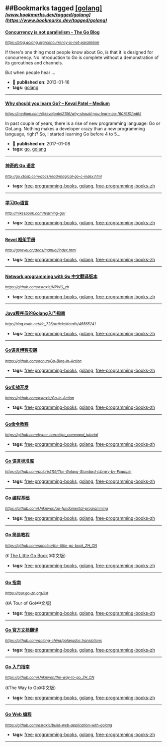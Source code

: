 ##Bookmarks tagged [[golang]](https://www.bookmarks.dev?q=[golang])
_<sup><sup>[www.bookmarks.dev/tagged/golang](https://www.bookmarks.dev/tagged/golang)</sup></sup>_
---
#### [Concurrency is not parallelism - The Go Blog](https://blog.golang.org/concurrency-is-not-parallelism)
_<sup>https://blog.golang.org/concurrency-is-not-parallelism</sup>_

If there's one thing most people know about Go, is that it is designed for concurrency. No introduction to Go is complete without a demonstration of its goroutines and channels.

But when people hear ...
* :calendar: **published on**: 2013-01-16
* **tags**: [golang](../tagged/golang.md)
---
#### [Why should you learn Go? – Keval Patel – Medium](https://medium.com/@kevalpatel2106/why-should-you-learn-go-f607681fad65)
_<sup>https://medium.com/@kevalpatel2106/why-should-you-learn-go-f607681fad65</sup>_

In past couple of years, there is a rise of new programming language: Go or GoLang. Nothing makes a developer crazy than a new programming language, right? So, I started learning Go before 4 to 5…
* :calendar: **published on**: 2017-01-08
* **tags**: [go](../tagged/go.md), [golang](../tagged/golang.md)
---
#### [神奇的 Go 语言](http://go.ctolib.com/docs/read/magical-go-c-index.html)
_<sup>http://go.ctolib.com/docs/read/magical-go-c-index.html</sup>_

* **tags**: [free-programming-books](../tagged/free-programming-books.md), [golang](../tagged/golang.md), [free-programming-books-zh](../tagged/free-programming-books-zh.md)
---
#### [学习Go语言](http://mikespook.com/learning-go/)
_<sup>http://mikespook.com/learning-go/</sup>_

* **tags**: [free-programming-books](../tagged/free-programming-books.md), [golang](../tagged/golang.md), [free-programming-books-zh](../tagged/free-programming-books-zh.md)
---
#### [Revel 框架手册](http://gorevel.cn/docs/manual/index.html)
_<sup>http://gorevel.cn/docs/manual/index.html</sup>_

* **tags**: [free-programming-books](../tagged/free-programming-books.md), [golang](../tagged/golang.md), [free-programming-books-zh](../tagged/free-programming-books-zh.md)
---
#### [Network programming with Go 中文翻译版本](https://github.com/astaxie/NPWG_zh)
_<sup>https://github.com/astaxie/NPWG_zh</sup>_

* **tags**: [free-programming-books](../tagged/free-programming-books.md), [golang](../tagged/golang.md), [free-programming-books-zh](../tagged/free-programming-books-zh.md)
---
#### [Java程序员的Golang入门指南](http://blog.csdn.net/dc_726/article/details/46565241)
_<sup>http://blog.csdn.net/dc_726/article/details/46565241</sup>_

* **tags**: [free-programming-books](../tagged/free-programming-books.md), [golang](../tagged/golang.md), [free-programming-books-zh](../tagged/free-programming-books-zh.md)
---
#### [Go语言博客实践](https://github.com/achun/Go-Blog-In-Action)
_<sup>https://github.com/achun/Go-Blog-In-Action</sup>_

* **tags**: [free-programming-books](../tagged/free-programming-books.md), [golang](../tagged/golang.md), [free-programming-books-zh](../tagged/free-programming-books-zh.md)
---
#### [Go实战开发](https://github.com/astaxie/Go-in-Action)
_<sup>https://github.com/astaxie/Go-in-Action</sup>_

* **tags**: [free-programming-books](../tagged/free-programming-books.md), [golang](../tagged/golang.md), [free-programming-books-zh](../tagged/free-programming-books-zh.md)
---
#### [Go命令教程](https://github.com/hyper-carrot/go_command_tutorial)
_<sup>https://github.com/hyper-carrot/go_command_tutorial</sup>_

* **tags**: [free-programming-books](../tagged/free-programming-books.md), [golang](../tagged/golang.md), [free-programming-books-zh](../tagged/free-programming-books-zh.md)
---
#### [Go 语言标准库](https://github.com/polaris1119/The-Golang-Standard-Library-by-Example)
_<sup>https://github.com/polaris1119/The-Golang-Standard-Library-by-Example</sup>_

* **tags**: [free-programming-books](../tagged/free-programming-books.md), [golang](../tagged/golang.md), [free-programming-books-zh](../tagged/free-programming-books-zh.md)
---
#### [Go 编程基础](https://github.com/Unknwon/go-fundamental-programming)
_<sup>https://github.com/Unknwon/go-fundamental-programming</sup>_

* **tags**: [free-programming-books](../tagged/free-programming-books.md), [golang](../tagged/golang.md), [free-programming-books-zh](../tagged/free-programming-books-zh.md)
---
#### [Go 简易教程](https://github.com/songleo/the-little-go-book_ZH_CN)
_<sup>https://github.com/songleo/the-little-go-book_ZH_CN</sup>_

(《 [The Little Go Book](https://github.com/karlseguin/the-little-go-book) 》中文版)
* **tags**: [free-programming-books](../tagged/free-programming-books.md), [golang](../tagged/golang.md), [free-programming-books-zh](../tagged/free-programming-books-zh.md)
---
#### [Go 指南](https://tour.go-zh.org/list)
_<sup>https://tour.go-zh.org/list</sup>_

(《A Tour of Go》中文版)
* **tags**: [free-programming-books](../tagged/free-programming-books.md), [golang](../tagged/golang.md), [free-programming-books-zh](../tagged/free-programming-books-zh.md)
---
#### [Go 官方文档翻译](https://github.com/golang-china/golangdoc.translations)
_<sup>https://github.com/golang-china/golangdoc.translations</sup>_

* **tags**: [free-programming-books](../tagged/free-programming-books.md), [golang](../tagged/golang.md), [free-programming-books-zh](../tagged/free-programming-books-zh.md)
---
#### [Go 入门指南](https://github.com/Unknwon/the-way-to-go_ZH_CN)
_<sup>https://github.com/Unknwon/the-way-to-go_ZH_CN</sup>_

(《The Way to Go》中文版)
* **tags**: [free-programming-books](../tagged/free-programming-books.md), [golang](../tagged/golang.md), [free-programming-books-zh](../tagged/free-programming-books-zh.md)
---
#### [Go Web 编程](https://github.com/astaxie/build-web-application-with-golang)
_<sup>https://github.com/astaxie/build-web-application-with-golang</sup>_

* **tags**: [free-programming-books](../tagged/free-programming-books.md), [golang](../tagged/golang.md), [free-programming-books-zh](../tagged/free-programming-books-zh.md)
---
